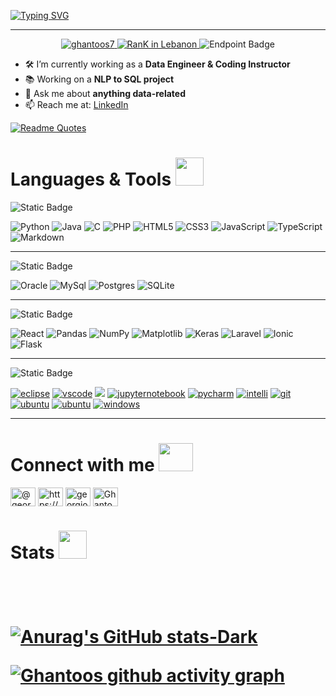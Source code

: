 [![Typing SVG](https://readme-typing-svg.demolab.com?font=Fira+Code&size=30&pause=1000&color=79FF97&center=true&vCenter=true&random=false&width=1000&height=100&lines=Hello+there+I'm+Ghantoos+aka+Georgio;I'm+a+CS+student+interested+in+Data+and+Teaching)](https://git.io/typing-svg)

----

<p align="center">
  <a href="https://github.com/ghantoos7">
    <img src="https://komarev.com/ghpvc/?username=ghantoos7&label=Profile%20views&color=0e75b6&style=flat" alt="ghantoos7"/>
  </a>
  <a href="https://user-badge.committers.top/lebanon_public/Ghantoos7">
    <img src="https://user-badge.committers.top/lebanon_public/Ghantoos7.svg" alt="RanK in Lebanon"/>
  </a>
   <a>
     <img alt="Endpoint Badge" src="https://img.shields.io/endpoint?url=https%3A%2F%2Fgithub-apis-9e7a81551076.herokuapp.com%2Fgithub%2Fuser%2Fcommits%2Ftotal">
    </a>
</p>






</p>

- 🛠️ I’m currently working as a **Data Engineer & Coding Instructor**
- 📚 Working on a **NLP to SQL project**
- 💬 Ask me about **anything data-related**
- 📫 Reach me at: [LinkedIn](https://www.linkedin.com/in/georgio-ghnatios-33a295222/)

[![Readme Quotes](https://quotes-github-readme.vercel.app/api?type=horizontal&theme=dark&border=true)](https://github.com/piyushsuthar/github-readme-quotes)


<h1 align="left">Languages & Tools <img src ="https://static.wikia.nocookie.net/minecraft_gamepedia/images/c/c1/Enchanted_Diamond_Shovel.gif/revision/latest?cb=20201118111657" width=45 height= 45 align="bottom"> </h1>

![Static Badge](https://img.shields.io/badge/Languages-%23151515)

 ![Python](https://img.shields.io/badge/python-3670A0?style=for-the-badge&logo=python&logoColor=ffdd54)
 ![Java](https://img.shields.io/badge/java-%23ED8B00.svg?style=for-the-badge&logo=openjdk&logoColor=white)
 ![C](https://img.shields.io/badge/c-%2300599C.svg?style=for-the-badge&logo=c&logoColor=white)
 ![PHP](https://img.shields.io/badge/php-%23777BB4.svg?style=for-the-badge&logo=php&logoColor=white)
![HTML5](https://img.shields.io/badge/html5-%23E34F26.svg?style=for-the-badge&logo=html5&logoColor=white)
![CSS3](https://img.shields.io/badge/css3-%231572B6.svg?style=for-the-badge&logo=css3&logoColor=white)
![JavaScript](https://img.shields.io/badge/javascript-%23323330.svg?style=for-the-badge&logo=javascript&logoColor=%23F7DF1E)
 ![TypeScript](https://img.shields.io/badge/typescript-%23007ACC.svg?style=for-the-badge&logo=typescript&logoColor=white)
![Markdown](https://img.shields.io/badge/markdown-%23000000.svg?style=for-the-badge&logo=markdown&logoColor=white)


-----------

![Static Badge](https://img.shields.io/badge/Databases-79FF97)

![Oracle](https://img.shields.io/badge/Oracle-F80000?style=for-the-badge&logo=oracle&logoColor=white)
![MySql](https://img.shields.io/badge/MySQL-005C84?style=for-the-badge&logo=mysql&logoColor=white)
![Postgres](https://img.shields.io/badge/postgres-%23316192.svg?style=for-the-badge&logo=postgresql&logoColor=white)
![SQLite](https://img.shields.io/badge/sqlite-%2307405e.svg?style=for-the-badge&logo=sqlite&logoColor=white)

-----------

![Static Badge](https://img.shields.io/badge/Framewords%20%26%20Libraries-%23151515)

<a target="_blank" rel="noreferrer"> <img src="https://img.shields.io/badge/react-%2320232a.svg?style=for-the-badge&logo=react&logoColor=%2361DAFB" alt="React" /> </a>
![Pandas](https://img.shields.io/badge/pandas-%23150458.svg?style=for-the-badge&logo=pandas&logoColor=white)
 ![NumPy](https://img.shields.io/badge/numpy-%23013243.svg?style=for-the-badge&logo=numpy&logoColor=white)
 ![Matplotlib](https://img.shields.io/badge/Matplotlib-%23ffffff.svg?style=for-the-badge&logo=Matplotlib&logoColor=black)
 ![Keras](https://img.shields.io/badge/Keras-%23D00000.svg?style=for-the-badge&logo=Keras&logoColor=white)
 ![Laravel](https://img.shields.io/badge/laravel-%23FF2D20.svg?style=for-the-badge&logo=laravel&logoColor=white)
 ![Ionic](https://img.shields.io/badge/Ionic-%233880FF.svg?style=for-the-badge&logo=Ionic&logoColor=white)
 ![Flask](https://img.shields.io/badge/flask-%23000.svg?style=for-the-badge&logo=flask&logoColor=white)

 -----------

![Static Badge](https://img.shields.io/badge/Tools-79FF97)

<a href="https://www.eclipse.org/" target="_blank" rel="noreferrer"> <img src="https://img.shields.io/badge/Eclipse-FE7A16.svg?style=for-the-badge&logo=Eclipse&logoColor=white" alt="eclipse"/></a>
 <a href="https://code.visualstudio.com/" target="_blank" rel="noreferrer"> <img src="https://img.shields.io/badge/Visual%20Studio%20Code-0078d7.svg?style=for-the-badge&logo=visual-studio-code&logoColor=white" alt="vscode"/></a>
<a href="https://www.microsoft.com/en-us/windows?r=1" target="_blank" rel="noreferrer"> <img src="https://img.shields.io/badge/Talend-FF6D70?style=for-the-badge&logo=Talend&logoColor=white"/></a>
 <a href="https://jupyter.org/" target="_blank" rel="noreferrer"> <img src="https://img.shields.io/badge/jupyter-%23FA0F00.svg?style=for-the-badge&logo=jupyter&logoColor=white" alt="jupyternotebook"/></a>
 <a href="https://www.jetbrains.com/pycharm/" target="_blank" rel="noreferrer"> <img src="https://img.shields.io/badge/pycharm-143?style=for-the-badge&logo=pycharm&logoColor=black&color=black&labelColor=green" alt="pycharm"/></a>
 <a href="https://www.jetbrains.com/idea/" target="_blank" rel="noreferrer"> <img src="https://img.shields.io/badge/IntelliJIDEA-000000.svg?style=for-the-badge&logo=intellij-idea&logoColor=white" alt="intelli"/></a>
 <a href="https://git-scm.com/" target="_blank" rel="noreferrer"> <img src="https://img.shields.io/badge/git-%23F05033.svg?style=for-the-badge&logo=git&logoColor=white" alt="git"/></a>
 <a href="https://ubuntu.com/" target="_blank" rel="noreferrer"> <img src="https://img.shields.io/badge/Ubuntu-E95420?style=for-the-badge&logo=ubuntu&logoColor=white" alt="ubuntu"/></a>
 <a href="https://figma.com/" target="_blank" rel="noreferrer"> <img src="https://img.shields.io/badge/figma-%23F24E1E.svg?style=for-the-badge&logo=figma&logoColor=white" alt="ubuntu"/></a>
<a href="https://www.microsoft.com/en-us/windows?r=1" target="_blank" rel="noreferrer"> <img src="https://img.shields.io/badge/Windows-0078D6?style=for-the-badge&logo=windows&logoColor=white" alt="windows"/></a>

-----------





<h1 align="left">Connect with me <img src ="https://video-public.canva.com/VADqk7TlDAE/v/bfe21e9ce9.gif" width=55 height= 45 align="bottom"></h1>
<p align="top">
<a href="https://twitter.com/@georgio_3549" target="blank"><img align="center" src="https://raw.githubusercontent.com/rahuldkjain/github-profile-readme-generator/master/src/images/icons/Social/twitter.svg" alt="@georgio_3549" height="30" width="40" /></a>
<a href="https://linkedin.com/in/https://www.linkedin.com/in/georgio-ghnatios-33a295222/" target="blank"><img align="center" src="https://raw.githubusercontent.com/rahuldkjain/github-profile-readme-generator/master/src/images/icons/Social/linked-in-alt.svg" alt="https://www.linkedin.com/in/georgio-ghnatios-33a295222/" height="30" width="40" /></a>
<a href="https://instagram.com/georgio_ghnatios" target="blank"><img align="center" src="https://raw.githubusercontent.com/rahuldkjain/github-profile-readme-generator/master/src/images/icons/Social/instagram.svg" alt="georgio_ghnatios" height="30" width="40" /></a>
<a href="https://github.com/Ghantoos7" target="blank"><img align="center" src="https://raw.githubusercontent.com/danielcranney/readme-generator/main/public/icons/socials/github.svg" alt="Ghantoos7" height="30" width="40" /></a></p>
 
 <h1 align="left">Stats <img src ="https://im2.ezgif.com/tmp/ezgif-2-64bcd96233.gif" width=45 height= 45 align="bottom"><h1>
 <p align="left">
 </br>
   
[![Anurag's GitHub stats-Dark](https://github-readme-stats.vercel.app/api?username=Ghantoos7&show_icons=true&theme=dark#gh-dark-mode-only)](https://github.com/anuraghazra/github-readme-stats#gh-dark-mode-only)

</p>

[![Ghantoos github activity graph](https://github-readme-activity-graph.vercel.app/graph?username=Ghantoos7&custom_title=Contribuation%20Graph&hide_border=true&theme=github-compact&line=79FF97&point=FFFFFF&area=true)](https://github.com/ashutosh00710/github-readme-activity-graph)




